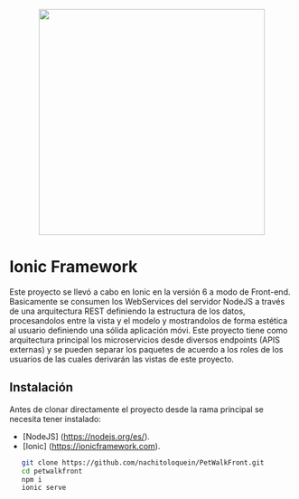 <p align="center"><a href="https://ionicframework.com" target="_blank"><img src="https://upload.wikimedia.org/wikipedia/commons/d/d1/Ionic_Logo.svg" width="400"></a></p>


# Ionic Framework
Este proyecto se llevó a cabo en Ionic en la versión 6 a modo de Front-end. Basicamente se consumen los WebServices del servidor NodeJS a través de una arquitectura REST definiendo la estructura de los datos, procesandolos entre la vista y el modelo  y mostrandolos de forma estética al usuario definiendo una sólida aplicación móvi. Este proyecto tiene como arquitectura principal los microservicios desde diversos endpoints (APIS externas) y se pueden separar los paquetes de acuerdo a los roles de los usuarios de las cuales derivarán las vistas de este proyecto.

## Instalación
Antes de clonar directamente el proyecto desde la rama principal se necesita tener instalado:
- [NodeJS] (https://nodejs.org/es/).
- [Ionic] (https://ionicframework.com).
```sh
   git clone https://github.com/nachitoloquein/PetWalkFront.git
   cd petwalkfront
   npm i
   ionic serve
```